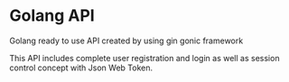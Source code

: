 # Golang API
Golang ready to use API created by using gin gonic framework

This API includes complete user registration and login  as well as session control concept with Json Web Token.
